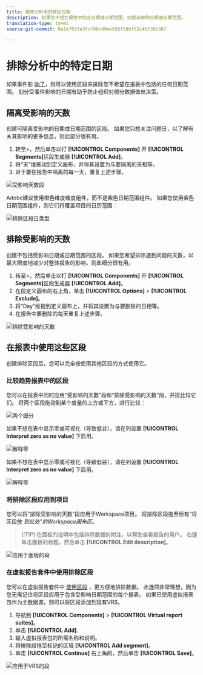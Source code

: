 ```yaml
---
title: 排除分析中的特定日期
description: 如果您不想在报告中包含日期或日期范围，则提示排除日期或日期范围。
translation-type: tm+mt
source-git-commit: 0a1e702fa3fcf88cd9eeb56f58bf52c46f30b387

---
```



# 排除分析中的特定日期

如果事件影 [响了](overview.md)，则可以使用区段来排除您不希望在报表中包括的任何日期范围。 划分受事件影响的日期有助于防止组织对部分数据做出决策。

## 隔离受影响的天数

创建可隔离受影响的日期或日期范围的区段。 如果您只想关注问题日，以了解有关其影响的更多信息，则此部分很有用。

1. 转至>，然后单击以打 **[!UICONTROL Components]** 开 **[!UICONTROL Segments]**&#x200B;区段生成器 **[!UICONTROL Add]**。
2. 将“天”维拖动到定义画布，并将其设置为与要隔离的天相等。
3. 对于要在报告中隔离的每一天，重复上述步骤。

![受影响天数段](assets/affected_days.jpg)

Adobe建议使用橙色维度维度组件，而不是紫色日期范围组件。 如果您使用紫色日期范围组件，则它们将覆盖项目的日历范围：

![排除区段日类型](assets/exclude_segment_day_type.jpg)

## 排除受影响的天数

创建不包括受影响日期或日期范围的区段。 如果您希望排除遇到问题的天数，以最大限度地减少对整体报告的影响，则此细分很有用。

1. 转至>，然后单击以打 **[!UICONTROL Components]** 开 **[!UICONTROL Segments]**&#x200B;区段生成器 **[!UICONTROL Add]**。
2. 在段定义画布的右上角，单击 **[!UICONTROL Options]** > **[!UICONTROL Exclude]**。
3. 将“Day”维拖到定义画布上，并将其设置为与要删除的日相等。
4. 在报告中要删除的每天重复上述步骤。

![排除受影响的天数](assets/exclude_affected_days.jpg)

## 在报表中使用这些区段

创建排除区段后，您可以完全按使用其他区段的方式使用它。

### 比较趋势报表中的区段

您可以在报表中同时应用“受影响的天数”段和“排除受影响的天数”段，并排比较它们。 将两个区段拖动到某个度量的上方或下方，进行比较：

![两个细分](assets/affected_and_exclude.png)

如果不想在表中显示零或可视化（导致低谷），请在列设置 **[!UICONTROL Interpret zero as no value]** 下启用。

![解释零](assets/interpret_zero.png)

如果不想在表中显示零或可视化（导致低谷），请在列设置 **[!UICONTROL Interpret zero as no value]** 下启用。

![解释零](../assets/interpret_zero.png)

### 将排除区段应用到项目

您可以将“排除受影响的天数”段应用于Workspace项目。 将排除区段拖至标有“将区段放 *到此处”的Workspace画布区*。

>[!TIP] 在面板的说明中包括排除数据的附注，以帮助查看报告的用户。 右键单击面板的标题，然后单击 **[!UICONTROL Edit description]**。

![应用于面板的段](assets/exclude_segment_panel.jpg)

### 在虚拟报告套件中使用排除区段

您可以在虚拟报告套件中 [使用区段](/help/components/vrs/vrs-about.md) ，更方便地排除数据。 此选项非常理想，因为您无需记住将区段应用于包含受影响日期范围的每个报表。 如果已使用虚拟报表包作为主数据源，则可以将区段添加到现有VRS。

1. 导航到 **[!UICONTROL Components]** > **[!UICONTROL Virtual report suites]**。
2. 单击 **[!UICONTROL Add]**.
3. 输入虚拟报表包的所需名称和说明。
4. 将排除段拖至标记的区域 **[!UICONTROL Add segment]**。
5. 单击 **[!UICONTROL Continue]** 右上角的，然后单击 **[!UICONTROL Save]**。

![应用于VRS的段](assets/exclude_segment_vrs.png)
